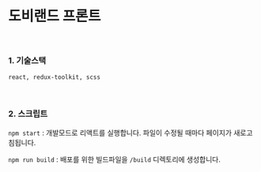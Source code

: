 # 도비랜드 프론트

<br>

### 1. 기술스택
```plaintext
react, redux-toolkit, scss
```

<br>

### 2. 스크립트


`npm start` : 개발모드로 리액트를 실행합니다. 파일이 수정될 때마다 페이지가 새로고침됩니다.

`npm run build` : 배포를 위한 빌드파일을 `/build` 디렉토리에 생성합니다.

<br>